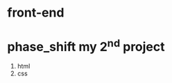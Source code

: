 # front-end
<h1>phase_shift my 2<sup>nd</sup> project</h1>
<ol>
  <li>html</li>
  <li>css</li>
</ol>
